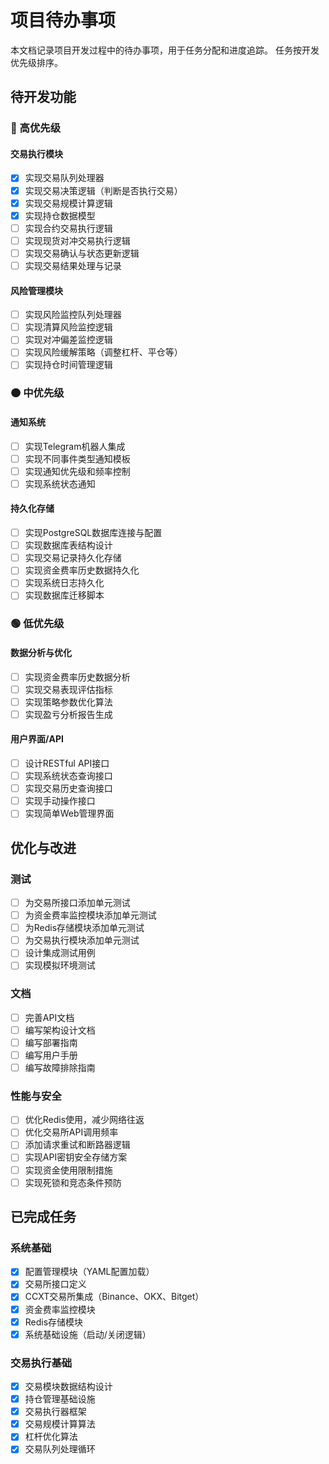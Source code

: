 # 项目待办事项

本文档记录项目开发过程中的待办事项，用于任务分配和进度追踪。
任务按开发优先级排序。

## 待开发功能

### 🔴 高优先级

#### 交易执行模块
- [x] 实现交易队列处理器
- [x] 实现交易决策逻辑（判断是否执行交易）
- [x] 实现交易规模计算逻辑
- [x] 实现持仓数据模型
- [ ] 实现合约交易执行逻辑
- [ ] 实现现货对冲交易执行逻辑
- [ ] 实现交易确认与状态更新逻辑
- [ ] 实现交易结果处理与记录

#### 风险管理模块
- [ ] 实现风险监控队列处理器
- [ ] 实现清算风险监控逻辑
- [ ] 实现对冲偏差监控逻辑
- [ ] 实现风险缓解策略（调整杠杆、平仓等）
- [ ] 实现持仓时间管理逻辑

### 🟠 中优先级

#### 通知系统
- [ ] 实现Telegram机器人集成
- [ ] 实现不同事件类型通知模板
- [ ] 实现通知优先级和频率控制
- [ ] 实现系统状态通知

#### 持久化存储
- [ ] 实现PostgreSQL数据库连接与配置
- [ ] 实现数据库表结构设计
- [ ] 实现交易记录持久化存储
- [ ] 实现资金费率历史数据持久化
- [ ] 实现系统日志持久化
- [ ] 实现数据库迁移脚本

### 🟢 低优先级

#### 数据分析与优化
- [ ] 实现资金费率历史数据分析
- [ ] 实现交易表现评估指标
- [ ] 实现策略参数优化算法
- [ ] 实现盈亏分析报告生成

#### 用户界面/API
- [ ] 设计RESTful API接口
- [ ] 实现系统状态查询接口
- [ ] 实现交易历史查询接口
- [ ] 实现手动操作接口
- [ ] 实现简单Web管理界面

## 优化与改进

### 测试
- [ ] 为交易所接口添加单元测试
- [ ] 为资金费率监控模块添加单元测试
- [ ] 为Redis存储模块添加单元测试
- [ ] 为交易执行模块添加单元测试
- [ ] 设计集成测试用例
- [ ] 实现模拟环境测试

### 文档
- [ ] 完善API文档
- [ ] 编写架构设计文档
- [ ] 编写部署指南
- [ ] 编写用户手册
- [ ] 编写故障排除指南

### 性能与安全
- [ ] 优化Redis使用，减少网络往返
- [ ] 优化交易所API调用频率
- [ ] 添加请求重试和断路器逻辑
- [ ] 实现API密钥安全存储方案
- [ ] 实现资金使用限制措施
- [ ] 实现死锁和竞态条件预防

## 已完成任务

### 系统基础
- [x] 配置管理模块（YAML配置加载）
- [x] 交易所接口定义
- [x] CCXT交易所集成（Binance、OKX、Bitget）
- [x] 资金费率监控模块
- [x] Redis存储模块
- [x] 系统基础设施（启动/关闭逻辑）

### 交易执行基础
- [x] 交易模块数据结构设计
- [x] 持仓管理基础设施
- [x] 交易执行器框架
- [x] 交易规模计算算法
- [x] 杠杆优化算法
- [x] 交易队列处理循环 